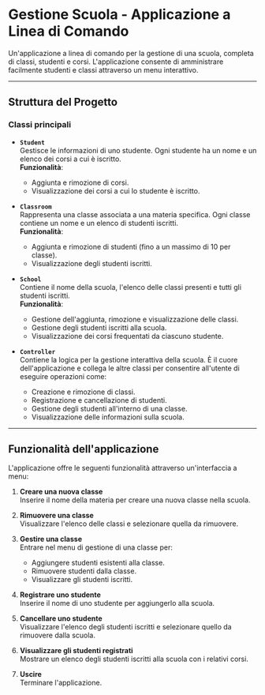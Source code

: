 # Gestione Scuola - Applicazione a Linea di Comando

Un'applicazione a linea di comando per la gestione di una scuola, completa di classi, studenti e corsi. L'applicazione consente di amministrare facilmente studenti e classi attraverso un menu interattivo.

---

## Struttura del Progetto

### Classi principali

- **`Student`**  
  Gestisce le informazioni di uno studente. Ogni studente ha un nome e un elenco dei corsi a cui è iscritto.  
  **Funzionalità**:

  - Aggiunta e rimozione di corsi.
  - Visualizzazione dei corsi a cui lo studente è iscritto.

- **`Classroom`**  
  Rappresenta una classe associata a una materia specifica. Ogni classe contiene un nome e un elenco di studenti iscritti.  
  **Funzionalità**:

  - Aggiunta e rimozione di studenti (fino a un massimo di 10 per classe).
  - Visualizzazione degli studenti iscritti.

- **`School`**  
  Contiene il nome della scuola, l'elenco delle classi presenti e tutti gli studenti iscritti.  
  **Funzionalità**:

  - Gestione dell'aggiunta, rimozione e visualizzazione delle classi.
  - Gestione degli studenti iscritti alla scuola.
  - Visualizzazione dei corsi frequentati da ciascuno studente.

- **`Controller`**  
  Contiene la logica per la gestione interattiva della scuola. È il cuore dell'applicazione e collega le altre classi per consentire all'utente di eseguire operazioni come:
  - Creazione e rimozione di classi.
  - Registrazione e cancellazione di studenti.
  - Gestione degli studenti all'interno di una classe.
  - Visualizzazione delle informazioni sulla scuola.

---

## Funzionalità dell'applicazione

L'applicazione offre le seguenti funzionalità attraverso un'interfaccia a menu:

1. **Creare una nuova classe**  
   Inserire il nome della materia per creare una nuova classe nella scuola.

2. **Rimuovere una classe**  
   Visualizzare l'elenco delle classi e selezionare quella da rimuovere.

3. **Gestire una classe**  
   Entrare nel menu di gestione di una classe per:

   - Aggiungere studenti esistenti alla classe.
   - Rimuovere studenti dalla classe.
   - Visualizzare gli studenti iscritti.

4. **Registrare uno studente**  
   Inserire il nome di uno studente per aggiungerlo alla scuola.

5. **Cancellare uno studente**  
   Visualizzare l'elenco degli studenti iscritti e selezionare quello da rimuovere dalla scuola.

6. **Visualizzare gli studenti registrati**  
   Mostrare un elenco degli studenti iscritti alla scuola con i relativi corsi.

7. **Uscire**  
   Terminare l'applicazione.
